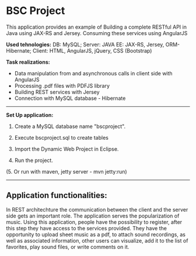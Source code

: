 # BSC Project

This application provides an example of
Building a complete RESTful API in Java using JAX-RS and Jersey.
Consuming these services using AngularJS

**Used tehnologies:**
  DB: MySQL;
  Server: JAVA EE: JAX-RS, Jersey, ORM-Hibernate;
  Client: HTML, AngularJS, jQuery, CSS (Bootstrap)

**Task realizations:**
- Data manipulation from and asynchronous calls in client side with AngularJS
- Processing .pdf files with PDFJS library
- Building REST services with Jersey
- Connection with MySQL database - Hibernate

-------------------------------------------	

**Set Up application:** 

1. Create a MySQL database name "bscproject".
2. Execute bscproject.sql to create tables

3. Import the Dynamic Web Project in Eclipse.
4. Run the project. 

(5. Or run with maven, jetty server
	- mvn jetty:run)

-------------------------------------------

## Application functionalities:
In REST architechture the communication between the client and the server side gets an important role. 
The application serves the popularization of music. 
Using this application, people have the possibility to register, after this step they have access to the services provided. They have the opportunity to upload sheet music as a pdf, to attach sound recordings, as well as associated information, other users
can visualize, add it to the list of favorites, play sound files, or write comments on it.

